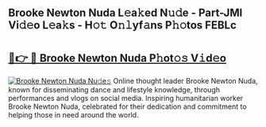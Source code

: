 ## Brooke Newton Nuda L𝚎a𝚔ed N𝚞𝚍e - Part-JMl Vi𝚍𝚎o L𝚎a𝚔s - H𝚘𝚝 O𝚗𝚕yf𝚊ns P𝚑𝚘tos FEBLc

# <h2><a href="http://kf3u8cw.oniu.top/?m=Brooke+Newton+Nuda">🔗👉 🔴 Brooke Newton Nuda P𝚑ot𝚘𝚜 V𝚒d𝚎o</a></h2>

[![Brooke Newton Nuda Nu𝚍e𝚜](https://i.imgur.com/0qMVB7G.gif)](http://kf3u8cw.oniu.top/?m=Brooke+Newton+Nuda)
Online thought leader Brooke Newton Nuda, known for disseminating dance and lifestyle knowledge, through performances and vlogs on social media. Inspiring humanitarian worker Brooke Newton Nuda, celebrated for their dedication and commitment to helping those in need around the world.  
